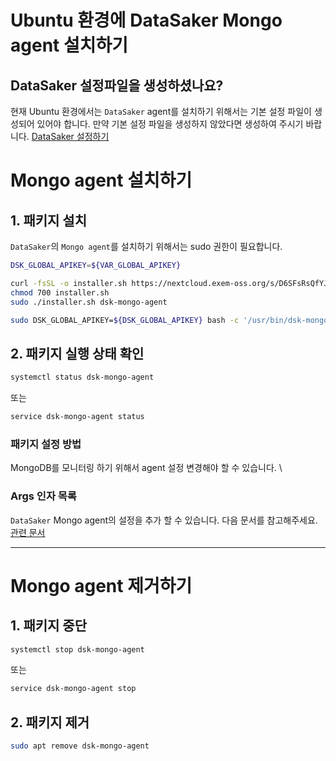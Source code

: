 # Ubuntu 환경에 DataSaker Mongo agent 설치하기

## DataSaker 설정파일을 생성하셨나요?
현재 Ubuntu 환경에서는 `DataSaker` agent를 설치하기 위해서는 기본 설정 파일이 생성되어 있어야 합니다. 만약 기본 설정 파일을 생성하지 않았다면 생성하여 주시기 바랍니다. [DataSaker 설정하기](../../README.md)


# Mongo agent 설치하기
## 1. 패키지 설치
`DataSaker`의 `Mongo agent`를 설치하기 위해서는 sudo 권한이 필요합니다.
<!-- 
example API Key : VAR_GLOBAL_APIKEY=1234567890abcdef1234567890abcdef
 -->
```bash
DSK_GLOBAL_APIKEY=${VAR_GLOBAL_APIKEY}

curl -fsSL -o installer.sh https://nextcloud.exem-oss.org/s/D6SFsRsQfYJHedd/download/install.sh
chmod 700 installer.sh
sudo ./installer.sh dsk-mongo-agent

sudo DSK_GLOBAL_APIKEY=${DSK_GLOBAL_APIKEY} bash -c '/usr/bin/dsk-mongo-agent init "'${DSK_GLOBAL_APIKEY}'" && systemctl enable dsk-mongo-agent --now'
```

## 2. 패키지 실행 상태 확인
```bash
systemctl status dsk-mongo-agent
```
또는
```bash
service dsk-mongo-agent status
```

### 패키지 설정 방법
MongoDB를 모니터링 하기 위해서 agent 설정 변경해야 할 수 있습니다. \

### Args 인자 목록
`DataSaker` Mongo agent의 설정을 추가 할 수 있습니다.
다음 문서를 참고해주세요. [관련 문서](../../../../../settings/dsk-mongo-agent/settings.md)

---
# Mongo agent 제거하기
## 1. 패키지 중단
```bash
systemctl stop dsk-mongo-agent
```
또는
```bash
service dsk-mongo-agent stop
```

## 2. 패키지 제거
```bash
sudo apt remove dsk-mongo-agent
```
